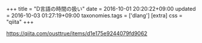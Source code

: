 +++
title = "D言語の時間の扱い"
date = 2016-10-01 20:20:22+09:00
updated = 2016-10-03 01:27:19+09:00
taxonomies.tags = ['dlang']
[extra]
css = "qiita"
+++

<https://qiita.com/ousttrue/items/d1e175e9244079fd9062>

